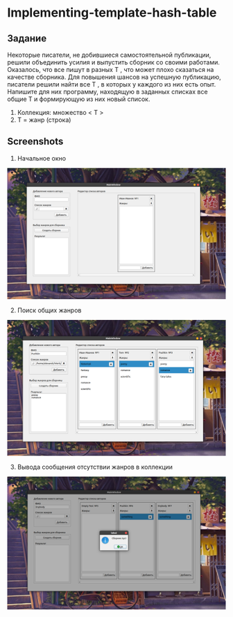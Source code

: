 # Implementing-template-hash-table

## Задание
Некоторые писатели, не добившиеся самостоятельной публикации, решили объединить усилия и выпустить сборник со своими работами. Оказалось, что все пишут в разных T , что может плохо сказаться на качестве сборника. Для повышения шансов на успешную публикацию, писатели решили найти все T , в которых у каждого из них есть опыт. Напишите для них программу, находящую в заданных списках все общие T  и формирующую из них новый список.
1. Коллекция: множество < T >
2. T = жанр (строка)

## Screenshots
1. Начальное окно

![main page](https://github.com/AlexandrNemashkalo/Implementing-template-hash-table/blob/master/screens/start.png)

2. Поиск общих жанров

![second](https://github.com/AlexandrNemashkalo/Implementing-template-hash-table/blob/master/screens/result.png)

3. Вывода сообщения отсутствии жанров в коллекции

![item](https://github.com/AlexandrNemashkalo/Implementing-template-hash-table/blob/master/screens/empty.png)

